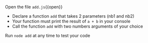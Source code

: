 
Open the file `add.js`{{open}}

- Declare a function `add` that takes 2 parameters (nb1 and nb2)
- Your function must print the result of `a + b` in your console
- Call the function `add` with two numbers arguments of your choice

Run `node add` at any time to test your code